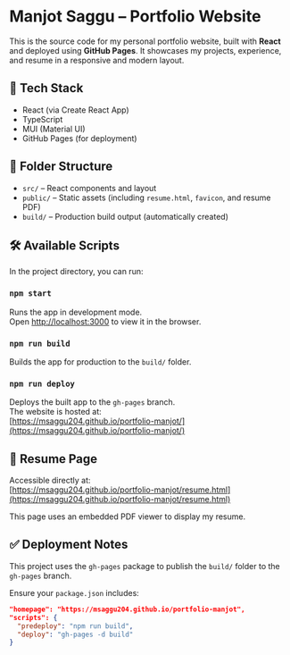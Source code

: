 # Manjot Saggu – Portfolio Website

This is the source code for my personal portfolio website, built with **React** and deployed using **GitHub Pages**. It showcases my projects, experience, and resume in a responsive and modern layout.

## 🚀 Tech Stack

- React (via Create React App)
- TypeScript
- MUI (Material UI)
- GitHub Pages (for deployment)

## 📁 Folder Structure

- `src/` – React components and layout
- `public/` – Static assets (including `resume.html`, `favicon`, and resume PDF)
- `build/` – Production build output (automatically created)

## 🛠️ Available Scripts

In the project directory, you can run:

### `npm start`

Runs the app in development mode.  
Open [http://localhost:3000](http://localhost:3000) to view it in the browser.

### `npm run build`

Builds the app for production to the `build/` folder.

### `npm run deploy`

Deploys the built app to the `gh-pages` branch.  
The website is hosted at:  
[https://msaggu204.github.io/portfolio-manjot/](https://msaggu204.github.io/portfolio-manjot/)

## 🔗 Resume Page

Accessible directly at:  
[https://msaggu204.github.io/portfolio-manjot/resume.html](https://msaggu204.github.io/portfolio-manjot/resume.html)

This page uses an embedded PDF viewer to display my resume.

## ✅ Deployment Notes

This project uses the `gh-pages` package to publish the `build/` folder to the `gh-pages` branch.

Ensure your `package.json` includes:

```json
"homepage": "https://msaggu204.github.io/portfolio-manjot",
"scripts": {
  "predeploy": "npm run build",
  "deploy": "gh-pages -d build"
}
